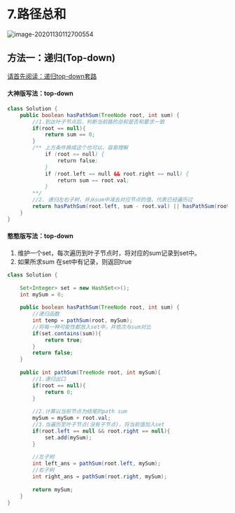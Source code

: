 # 7.路径总和

![image-20201130112700554](pic/image-20201130112700554.png)

## 方法一：递归(Top-down)

[请首先阅读：递归top-down套路](b.大赫的套路-递归.md)

#### 大神版写法：top-down

```java
class Solution {
    public boolean hasPathSum(TreeNode root, int sum) {
        //1.到达叶子节点后，判断当前路的总和是否和要求一致
        if(root == null){
            return sum == 0;
        }
        /** 上方条件换成这个也可以，容易理解
            if (root == null) {
                return false;
            }
            if (root.left == null && root.right == null) {
                return sum == root.val;
            }
        **/
        //2. 递归左右子树，并从sum中减去对应节点的值，代表已经遍历过
        return hasPathSum(root.left, sum - root.val) || hasPathSum(root.right, sum - root.val);
    }
}
```



#### 憨憨版写法：top-down

1. 维护一个set，每次遍历到叶子节点时，将对应的sum记录到set中。
2. 如果所求sum 在set中有记录，则返回true

```java
class Solution {
    
    Set<Integer> set = new HashSet<>();
    int mySum = 0;
    
    public boolean hasPathSum(TreeNode root, int sum) {
        //递归函数
        int temp = pathSum(root, mySum);
        //将每一种可能性都放入set中，并依次与sum对比
        if(set.contains(sum)){
            return true;
        }
        return false;
    }
    
    public int pathSum(TreeNode root, int mySum){
        //1.递归出口
        if(root == null){
            return 0;
        }
        
        //2.计算以当前节点为结尾的path sum
        mySum = mySum + root.val; 
        //3.当遍历至叶子节点(没有子节点)，将当前值加入set
        if(root.left == null && root.right == null){
            set.add(mySum);
        }
        
        //左子树
        int left_ans = pathSum(root.left, mySum);
        //右子树
        int right_ans = pathSum(root.right, mySum);
        
        return mySum;
    }
}
```

